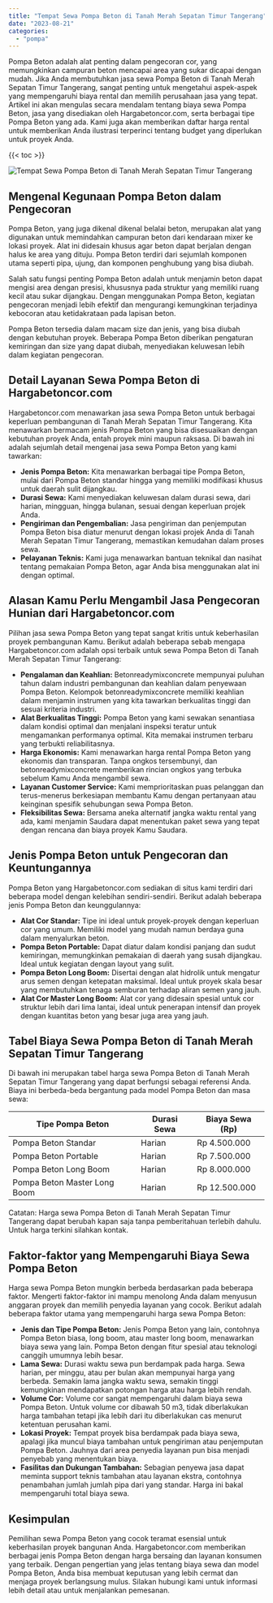 ```yaml
---
title: "Tempat Sewa Pompa Beton di Tanah Merah Sepatan Timur Tangerang"
date: "2023-08-21"
categories: 
  - "pompa"
---
```




Pompa Beton adalah alat penting dalam pengecoran cor, yang memungkinkan campuran beton mencapai area yang sukar dicapai dengan mudah. Jika Anda membutuhkan jasa sewa Pompa Beton di Tanah Merah Sepatan Timur Tangerang, sangat penting untuk mengetahui aspek-aspek yang mempengaruhi biaya rental dan memilih perusahaan jasa yang tepat. Artikel ini akan mengulas secara mendalam tentang biaya sewa Pompa Beton, jasa yang disediakan oleh Hargabetoncor.com, serta berbagai tipe Pompa Beton yang ada. Kami juga akan memberikan daftar harga rental untuk memberikan Anda ilustrasi terperinci tentang budget yang diperlukan untuk proyek Anda.

{{< toc >}}

![Tempat Sewa Pompa Beton di Tanah Merah Sepatan Timur Tangerang](https://hargareadymixid.github.io/pompa/concrete-pump%20(20).png)

## Mengenal Kegunaan Pompa Beton dalam Pengecoran

Pompa Beton, yang juga dikenal dikenal belalai beton, merupakan alat yang digunakan untuk memindahkan campuran beton dari kendaraan mixer ke lokasi proyek. Alat ini didesain khusus agar beton dapat berjalan dengan halus ke area yang dituju. Pompa Beton terdiri dari sejumlah komponen utama seperti pipa, ujung, dan komponen penghubung yang bisa diubah.

Salah satu fungsi penting Pompa Beton adalah untuk menjamin beton dapat mengisi area dengan presisi, khususnya pada struktur yang memiliki ruang kecil atau sukar dijangkau. Dengan menggunakan Pompa Beton, kegiatan pengecoran menjadi lebih efektif dan mengurangi kemungkinan terjadinya kebocoran atau ketidakrataan pada lapisan beton.

Pompa Beton tersedia dalam macam size dan jenis, yang bisa diubah dengan kebutuhan proyek. Beberapa Pompa Beton diberikan pengaturan kemiringan dan size yang dapat diubah, menyediakan keluwesan lebih dalam kegiatan pengecoran.

## Detail Layanan Sewa Pompa Beton di Hargabetoncor.com

Hargabetoncor.com menawarkan jasa sewa Pompa Beton untuk berbagai keperluan pembangunan di Tanah Merah Sepatan Timur Tangerang. Kita menawarkan bermacam jenis Pompa Beton yang bisa disesuaikan dengan kebutuhan proyek Anda, entah proyek mini maupun raksasa. Di bawah ini adalah sejumlah detail mengenai jasa sewa Pompa Beton yang kami tawarkan:

- **Jenis Pompa Beton:** Kita menawarkan berbagai tipe Pompa Beton, mulai dari Pompa Beton standar hingga yang memiliki modifikasi khusus untuk daerah sulit dijangkau.
- **Durasi Sewa:** Kami menyediakan keluwesan dalam durasi sewa, dari harian, mingguan, hingga bulanan, sesuai dengan keperluan projek Anda.
- **Pengiriman dan Pengembalian:** Jasa pengiriman dan penjemputan Pompa Beton bisa diatur menurut dengan lokasi projek Anda di Tanah Merah Sepatan Timur Tangerang, memastikan kemudahan dalam proses sewa.
- **Pelayanan Teknis:** Kami juga menawarkan bantuan teknikal dan nasihat tentang pemakaian Pompa Beton, agar Anda bisa menggunakan alat ini dengan optimal.

## Alasan Kamu Perlu Mengambil Jasa Pengecoran Hunian dari Hargabetoncor.com

Pilihan jasa sewa Pompa Beton yang tepat sangat kritis untuk keberhasilan proyek pembangunan Kamu. Berikut adalah beberapa sebab mengapa Hargabetoncor.com adalah opsi terbaik untuk sewa Pompa Beton di Tanah Merah Sepatan Timur Tangerang:

- **Pengalaman dan Keahlian:** Betonreadymixconcrete mempunyai puluhan tahun dalam industri pembangunan dan keahlian dalam penyewaan Pompa Beton. Kelompok betonreadymixconcrete memiliki keahlian dalam menjamin instrumen yang kita tawarkan berkualitas tinggi dan sesuai kriteria industri.
- **Alat Berkualitas Tinggi:** Pompa Beton yang kami sewakan senantiasa dalam kondisi optimal dan menjalani inspeksi teratur untuk mengamankan performanya optimal. Kita memakai instrumen terbaru yang terbukti reliabilitasnya.
- **Harga Ekonomis:** Kami menawarkan harga rental Pompa Beton yang ekonomis dan transparan. Tanpa ongkos tersembunyi, dan betonreadymixconcrete memberikan rincian ongkos yang terbuka sebelum Kamu Anda mengambil sewa.
- **Layanan Customer Service:** Kami memprioritaskan puas pelanggan dan terus-menerus berkesiapan membantu Kamu dengan pertanyaan atau keinginan spesifik sehubungan sewa Pompa Beton.
- **Fleksibilitas Sewa:** Bersama aneka alternatif jangka waktu rental yang ada, kami menjamin Saudara dapat menentukan paket sewa yang tepat dengan rencana dan biaya proyek Kamu Saudara.

## Jenis Pompa Beton untuk Pengecoran dan Keuntungannya

Pompa Beton yang Hargabetoncor.com sediakan di situs kami terdiri dari beberapa model dengan kelebihan sendiri-sendiri. Berikut adalah beberapa jenis Pompa Beton dan keunggulannya:

- **Alat Cor Standar:** Tipe ini ideal untuk proyek-proyek dengan keperluan cor yang umum. Memiliki model yang mudah namun berdaya guna dalam menyalurkan beton.
- **Pompa Beton Portable:** Dapat diatur dalam kondisi panjang dan sudut kemiringan, memungkinkan pemakaian di daerah yang susah dijangkau. Ideal untuk kegiatan dengan layout yang sulit.
- **Pompa Beton Long Boom:** Disertai dengan alat hidrolik untuk mengatur arus semen dengan ketepatan maksimal. Ideal untuk proyek skala besar yang membutuhkan tenaga semburan terhadap aliran semen yang jauh.
- **Alat Cor Master Long Boom:** Alat cor yang didesain spesial untuk cor struktur lebih dari lima lantai, ideal untuk penerapan intensif dan proyek dengan kuantitas beton yang besar juga area yang jauh.

## Tabel Biaya Sewa Pompa Beton di Tanah Merah Sepatan Timur Tangerang

Di bawah ini merupakan tabel harga sewa Pompa Beton di Tanah Merah Sepatan Timur Tangerang yang dapat berfungsi sebagai referensi Anda. Biaya ini berbeda-beda bergantung pada model Pompa Beton dan masa sewa:

| Tipe Pompa Beton | Durasi Sewa | Biaya Sewa (Rp) |
| --- | --- | --- |
| Pompa Beton Standar | Harian | Rp 4.500.000 |
| Pompa Beton Portable | Harian | Rp 7.500.000 |
| Pompa Beton Long Boom | Harian | Rp 8.000.000 |
| Pompa Beton Master Long Boom | Harian | Rp 12.500.000 |

Catatan: Harga sewa Pompa Beton di Tanah Merah Sepatan Timur Tangerang dapat berubah kapan saja tanpa pemberitahuan terlebih dahulu. Untuk harga terkini silahkan kontak.

## Faktor-faktor yang Mempengaruhi Biaya Sewa Pompa Beton

Harga sewa Pompa Beton mungkin berbeda berdasarkan pada beberapa faktor. Mengerti faktor-faktor ini mampu menolong Anda dalam menyusun anggaran proyek dan memilih penyedia layanan yang cocok. Berikut adalah beberapa faktor utama yang mempengaruhi harga sewa Pompa Beton:

- **Jenis dan Tipe Pompa Beton:** Jenis Pompa Beton yang lain, contohnya Pompa Beton biasa, long boom, atau master long boom, menawarkan biaya sewa yang lain. Pompa Beton dengan fitur spesial atau teknologi canggih umumnya lebih besar.
- **Lama Sewa:** Durasi waktu sewa pun berdampak pada harga. Sewa harian, per minggu, atau per bulan akan mempunyai harga yang berbeda. Semakin lama jangka waktu sewa, semakin tinggi kemungkinan mendapatkan potongan harga atau harga lebih rendah.
- **Volume Cor:** Volume cor sangat mempengaruhi dalam biaya sewa Pompa Beton. Untuk volume cor dibawah 50 m3, tidak diberlakukan harga tambahan tetapi jika lebih dari itu diberlakukan cas menurut ketentuan perusahan kami.
- **Lokasi Proyek:** Tempat proyek bisa berdampak pada biaya sewa, apalagi jika muncul biaya tambahan untuk pengiriman atau penjemputan Pompa Beton. Jauhnya dari area penyedia layanan pun bisa menjadi penyebab yang menentukan biaya.
- **Fasilitas dan Dukungan Tambahan:** Sebagian penyewa jasa dapat meminta support teknis tambahan atau layanan ekstra, contohnya penambahan jumlah jumlah pipa dari yang standar. Harga ini bakal mempengaruhi total biaya sewa.

## Kesimpulan

Pemilihan sewa Pompa Beton yang cocok teramat esensial untuk keberhasilan proyek bangunan Anda. Hargabetoncor.com memberikan berbagai jenis Pompa Beton dengan harga bersaing dan layanan konsumen yang terbaik. Dengan pengertian yang jelas tentang biaya sewa dan model Pompa Beton, Anda bisa membuat keputusan yang lebih cermat dan menjaga proyek berlangsung mulus. Silakan hubungi kami untuk informasi lebih detail atau untuk menjalankan pemesanan.

